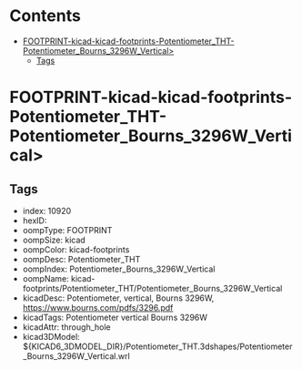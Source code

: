 



Contents
========

* [FOOTPRINT-kicad-kicad-footprints-Potentiometer_THT-Potentiometer_Bourns_3296W_Vertical>](#footprint-kicad-kicad-footprints-potentiometer_tht-potentiometer_bourns_3296w_vertical)
	* [Tags](#tags)

# FOOTPRINT-kicad-kicad-footprints-Potentiometer_THT-Potentiometer_Bourns_3296W_Vertical>

## Tags

- index: 10920
- hexID: 
- oompType: FOOTPRINT
- oompSize: kicad
- oompColor: kicad-footprints
- oompDesc: Potentiometer_THT
- oompIndex: Potentiometer_Bourns_3296W_Vertical
- oompName: kicad-footprints/Potentiometer_THT/Potentiometer_Bourns_3296W_Vertical
- kicadDesc: Potentiometer, vertical, Bourns 3296W, https://www.bourns.com/pdfs/3296.pdf
- kicadTags: Potentiometer vertical Bourns 3296W
- kicadAttr: through_hole
- kicad3DModel: ${KICAD6_3DMODEL_DIR}/Potentiometer_THT.3dshapes/Potentiometer_Bourns_3296W_Vertical.wrl
